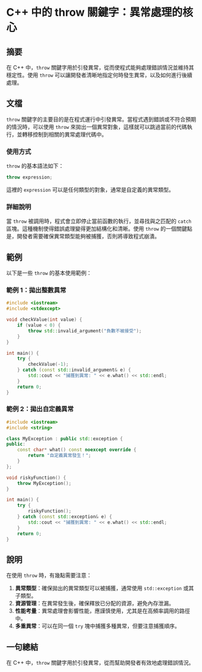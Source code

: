 <!--
Meta Description: # C++ 中的 throw 關鍵字：異常處理的核心 ## 摘要 在 C++ 中，`throw` 關鍵字用於引發異常，從而使程式能夠處理錯誤情況並維持其穩定性。使用 `throw` 可以讓開發者清晰地指定何時發生異常，以及如何進行後續處理。 ## 文檔 `throw` 關鍵字的主要目的是在程式運行中...
Meta Keywords: throw, std, include, const, cpp
-->

# C++ 中的 throw 關鍵字：異常處理的核心

## 摘要
在 C++ 中，`throw` 關鍵字用於引發異常，從而使程式能夠處理錯誤情況並維持其穩定性。使用 `throw` 可以讓開發者清晰地指定何時發生異常，以及如何進行後續處理。

## 文檔
`throw` 關鍵字的主要目的是在程式運行中引發異常。當程式遇到錯誤或不符合預期的情況時，可以使用 `throw` 來拋出一個異常對象，這樣就可以跳過當前的代碼執行，並轉移控制到相關的異常處理代碼中。

### 使用方式
`throw` 的基本語法如下：

```cpp
throw expression;
```

這裡的 `expression` 可以是任何類型的對象，通常是自定義的異常類型。

### 詳細說明
當 `throw` 被調用時，程式會立即停止當前函數的執行，並尋找與之匹配的 `catch` 區塊。這種機制使得錯誤處理變得更加結構化和清晰。使用 `throw` 的一個關鍵點是，開發者需要確保異常類型能夠被捕獲，否則將導致程式崩潰。

## 範例
以下是一些 `throw` 的基本使用範例：

### 範例 1：拋出整數異常

```cpp
#include <iostream>
#include <stdexcept>

void checkValue(int value) {
    if (value < 0) {
        throw std::invalid_argument("負數不被接受");
    }
}

int main() {
    try {
        checkValue(-1);
    } catch (const std::invalid_argument& e) {
        std::cout << "捕獲到異常: " << e.what() << std::endl;
    }
    return 0;
}
```

### 範例 2：拋出自定義異常

```cpp
#include <iostream>
#include <string>

class MyException : public std::exception {
public:
    const char* what() const noexcept override {
        return "自定義異常發生！";
    }
};

void riskyFunction() {
    throw MyException();
}

int main() {
    try {
        riskyFunction();
    } catch (const std::exception& e) {
        std::cout << "捕獲到異常: " << e.what() << std::endl;
    }
    return 0;
}
```

## 說明
在使用 `throw` 時，有幾點需要注意：

1. **異常類型**：確保拋出的異常類型可以被捕獲，通常使用 `std::exception` 或其子類型。
2. **資源管理**：在異常發生後，確保釋放已分配的資源，避免內存泄漏。
3. **性能考量**：異常處理會影響性能，應謹慎使用，尤其是在高頻率調用的路徑中。
4. **多重異常**：可以在同一個 `try` 塊中捕獲多種異常，但要注意捕獲順序。

## 一句總結
在 C++ 中，`throw` 關鍵字用於引發異常，從而幫助開發者有效地處理錯誤情況。